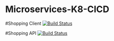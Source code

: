 # Microservices-K8-CICD

#Shopping Client
[![Build Status](https://shivehwork.visualstudio.com/Shopping/_apis/build/status%2Fshoppingclient-pipeline?branchName=main)](https://shivehwork.visualstudio.com/Shopping/_build/latest?definitionId=5&branchName=main)


#Shopping API
[![Build Status](https://shivehwork.visualstudio.com/Shopping/_apis/build/status%2Fshoppingapi-pipeline?branchName=main)](https://shivehwork.visualstudio.com/Shopping/_build/latest?definitionId=4&branchName=main)
